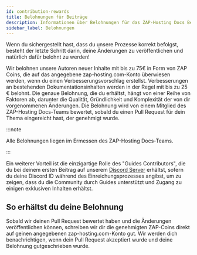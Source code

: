 ```yaml
---
id: contribution-rewards
title: Belohnungen für Beiträge
description: Informationen über Belohnungen für das ZAP-Hosting Docs Beitragsprogramm - ZAP-Hosting.com Dokumentation
sidebar_label: Belohnungen
---
```




Wenn du sichergestellt hast, dass du unsere Prozesse korrekt befolgst, besteht der letzte Schritt darin, deine Änderungen zu veröffentlichen und natürlich dafür belohnt zu werden!

Wir belohnen unsere Autoren neuer Inhalte mit bis zu 75€ in Form von ZAP Coins, die auf das angegebene zap-hosting.com-Konto überwiesen werden, wenn du einen Verbesserungsvorschlag erstellst. Verbesserungen an bestehenden Dokumentationsinhalten werden in der Regel mit bis zu 25 € belohnt. Die genaue Belohnung, die du erhältst, hängt von einer Reihe von Faktoren ab, darunter die Qualität, Gründlichkeit und Komplexität der von dir vorgenommenen Änderungen. Die Belohnung wird von einem Mitglied des ZAP-Hosting Docs-Teams bewertet, sobald du einen Pull Request für dein Thema eingereicht hast, der genehmigt wurde.

:::note

Alle Belohnungen liegen im Ermessen des ZAP-Hosting Docs-Teams.

:::

Ein weiterer Vorteil ist die einzigartige Rolle des "Guides Contributors", die du bei deinem ersten Beitrag auf unserem [Discord Server](https://discord.com/invite/zaphosting) erhältst, sofern du deine Discord ID während des Einreichungsprozesses angibst, um zu zeigen, dass du die Community durch Guides unterstützt und Zugang zu einigen exklusiven Inhalten erhältst.

## So erhältst du deine Belohnung

Sobald wir deinen Pull Request bewertet haben und die Änderungen veröffentlichen können, schreiben wir dir die genehmigten ZAP-Coins direkt auf geinen angegebenen zap-hosting.com-Konto gut. Wir werden dich benachrichtigen, wenn dein Pull Request akzeptiert wurde und deine Belohnung gutgeschrieben wurde.